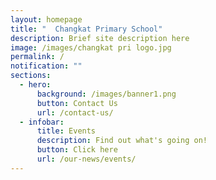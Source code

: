 ```yaml
---
layout: homepage
title: "  Changkat Primary School"
description: Brief site description here
image: /images/changkat pri logo.jpg
permalink: /
notification: ""
sections:
  - hero:
      background: /images/banner1.png
      button: Contact Us
      url: /contact-us/
  - infobar:
      title: Events
      description: Find out what's going on!
      button: Click here
      url: /our-news/events/
---
```

